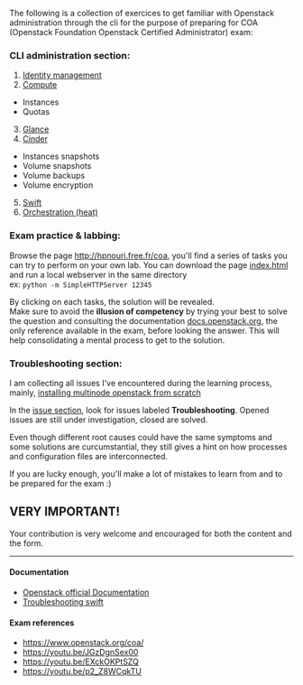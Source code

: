 The following is a collection of exercices to get familiar with Openstack administration through the cli for the purpose of preparing for COA (Openstack Foundation Openstack Certified Administrator) exam:

### CLI administration section:

1. [Identity management](https://github.com/AJNOURI/COA/wiki/01.-Identity-management)
2. [Compute](https://github.com/AJNOURI/COA/wiki/02.-Compute)
  * Instances
  * Quotas
3. [Glance](https://github.com/AJNOURI/COA/wiki/03.-Image:-Glance)
4. [Cinder](https://github.com/AJNOURI/COA/wiki/04.-Block-Storage:-Cinder)
  * Instances snapshots    
  * Volume snapshots  
  * Volume backups
  * Volume encryption
5. [Swift](https://github.com/AJNOURI/COA/wiki/05.-Object-Storage:-Swift)
6. [Orchestration (heat)](https://github.com/AJNOURI/COA/wiki/06.-Orchestration)


### Exam practice & labbing:

Browse the page http://hpnouri.free.fr/coa, you'll find a series of tasks you can try to perform on your own lab.
You can download the page [index.html](https://github.com/AJNOURI/ajnouri.github.io/blob/master/coa/index.html) and run a local webserver in the same directory    
ex: `python -m SimpleHTTPServer 12345`

By clicking on each tasks, the solution will be revealed.  
Make sure to avoid the **illusion of competency** by trying your best to solve the question and consulting the documentation [docs.openstack.org](docs.openstack.org), the only reference available in the exam, before looking the answer. 
This will help consolidating a mental process to get to the solution.  

### Troubleshooting section:

I am collecting all issues I've encountered during the learning process, mainly, [installing multinode openstack from scratch](http://docs.openstack.org/newton/install-guide-ubuntu/)

In the [issue section](https://github.com/AJNOURI/COA/issues), look for issues labeled **Troubleshooting**.
Opened issues are still under investigation, closed are solved.

Even though different root causes could have the same symptoms and some solutions are curcumstantial, they still gives a hint on how processes and configuration files are interconnected.

If you are lucky enough, you'll make a lot of mistakes to learn from and to be prepared for the exam :)

## VERY IMPORTANT!
Your contribution is very welcome and encouraged for both the content and the form.

----------------

#### Documentation
* [Openstack official Documentation](http://docs.openstack.org/)  
* [Troubleshooting swift](http://docs.openstack.org/admin-guide/objectstorage-troubleshoot.html)   
  
#### Exam references
* https://www.openstack.org/coa/  
* https://youtu.be/JGzDgnSex00  
* https://youtu.be/EXckOKPtSZQ  
* https://youtu.be/p2_Z8WCqkTU  
